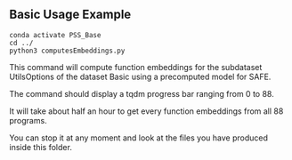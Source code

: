 ## Basic Usage Example

```shell
conda activate PSS_Base
cd ../
python3 computesEmbeddings.py
```

This command will compute function embeddings for the subdataset UtilsOptions of the dataset Basic using a precomputed model for SAFE.

The command should display a tqdm progress bar ranging from 0 to 88.

It will take about half an hour to get every function embeddings from all 88 programs.

You can stop it at any moment and look at the files you have produced inside this folder.
